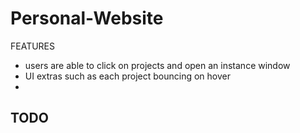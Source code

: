 # Personal-Website

FEATURES
- users are able to click on projects and open an instance window
- UI extras such as each project bouncing on hover
- 

TODO
-
